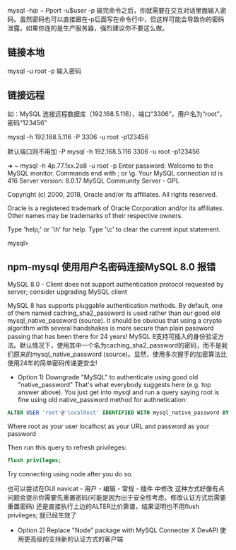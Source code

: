 mysql -h$ip -P$port -u$user -p
输完命令之后，你就需要在交互对话里面输入密码。虽然密码也可以直接跟在-p后面写在命令行中，但这样可能会导致你的密码泄露。如果你连的是生产服务器，强烈建议你不要这么做。

## 链接本地
mysql -u root -p 
输入密码

## 链接远程
如：MySQL 连接远程数据库（192.168.5.116），端口“3306”，用户名为“root”，密码“123456”

mysql -h 192.168.5.116 -P 3306 -u root -p123456

默认端口则不用加 -P
mysql -h 192.168.5.116 3306 -u root -p123456


➜  ~ mysql -h 4p.77.1xx.2o8 -u root -p
Enter password:
Welcome to the MySQL monitor.  Commands end with ; or \g.
Your MySQL connection id is 416
Server version: 8.0.17 MySQL Community Server - GPL

Copyright (c) 2000, 2018, Oracle and/or its affiliates. All rights reserved.

Oracle is a registered trademark of Oracle Corporation and/or its
affiliates. Other names may be trademarks of their respective
owners.

Type 'help;' or '\h' for help. Type '\c' to clear the current input statement.

mysql>

## npm-mysql 使用用户名密码连接MySQL 8.0 报错
MySQL 8.0 - Client does not support authentication protocol requested by server; consider upgrading MySQL client

MySQL 8 has supports pluggable authentication methods. By default, one of them named caching_sha2_password is used rather than our good old mysql_native_password (source). It should be obvious that using a crypto algorithm with several handshakes is more secure than plain password passing that has been there for 24 years!
MySQL 8支持可插入的身份验证方法。默认情况下，使用其中一个名为caching_sha2_password的密码，而不是我们原来的mysql_native_password (source)。显然，使用多次握手的加密算法比使用24年的简单密码传递更安全!

- Option 1)
Downgrade "MySQL" to authenticate using good old "native_password"
That's what everybody suggests here (e.g. top answer above). You just get into mysql and run a query saying root is fine using old native_password method for authnetication:
```sql
ALTER USER 'root'@'localhost' IDENTIFIED WITH mysql_native_password BY 'password'
```
Where root as your user localhost as your URL and password as your password

Then run this query to refresh privileges:
```sql
flush privileges;
```
Try connecting using node after you do so.

也可以尝试在GUI navicat - 用户 - 编辑 - 常规 - 插件 中修改 这种方式好像有点问题会提示你需要先重置密码(可能是因为出于安全性考虑，修改认证方式后需要重置密码) 
还是直接执行上边的ALTER比价靠谱，结果证明也不用flush privileges; 就已经生效了

- Option 2) 
Replace "Node" package with MySQL Connecter X DevAPI
使用更高级的支持新的认证方式的客户端

